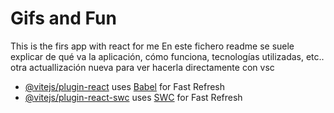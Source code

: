 # Gifs and Fun

This is the firs app with react for me
En este fichero readme se suele explicar de qué va la aplicación, cómo funciona, tecnologías utilizadas, etc..
otra actuallización nueva para ver hacerla directamente con vsc

- [@vitejs/plugin-react](https://github.com/vitejs/vite-plugin-react/blob/main/packages/plugin-react/README.md) uses [Babel](https://babeljs.io/) for Fast Refresh
- [@vitejs/plugin-react-swc](https://github.com/vitejs/vite-plugin-react-swc) uses [SWC](https://swc.rs/) for Fast Refresh
